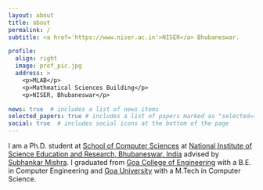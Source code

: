 ```yaml
---
layout: about
title: about
permalink: /
subtitle: <a href='https://www.niser.ac.in'>NISER</a> Bhubaneswar.

profile:
  align: right
  image: prof_pic.jpg
  address: >
    <p>MLAB</p>
    <p>Mathmatical Sciences Building</p>
    <p>NISER, Bhubaneswar</p>

news: true  # includes a list of news items
selected_papers: true # includes a list of papers marked as "selected={true}"
social: true  # includes social icons at the bottom of the page
---
```




<!-- Write your biography here. Tell the world about yourself. Link to your favorite [subreddit](http://reddit.com). You can put a picture in, too. The code is already in, just name your picture `prof_pic.jpg` and put it in the `img/` folder.

Put your address / P.O. box / other info right below your picture. You can also disable any these elements by editing `profile` property of the YAML header of your `_pages/about.md`. Edit `_bibliography/papers.bib` and Jekyll will render your [publications page](/al-folio/publications/) automatically.

Link to your social media connections, too. This theme is set up to use [Font Awesome icons](http://fortawesome.github.io/Font-Awesome/) and [Academicons](https://jpswalsh.github.io/academicons/), like the ones below. Add your Facebook, Twitter, LinkedIn, Google Scholar, or just disable all of them. -->

I am a Ph.D. student at [School of Computer Sciences](https://www.niser.ac.in/scps/) at [National Institute of Science Education and Research, Bhubaneswar, India](https://www.niser.ac.in/)  advised by [Subhankar Mishra](http://www.niser.ac.in/~smishra/). I graduated from [Goa College of Engineering](http://www.gec.ac.in/) with a B.E. in Computer Engineering and [Goa University](https://www.unigoa.ac.in/) with a M.Tech in Computer Science. 

<!-- After college I worked at a start-up and then began teaching undergraduate students. -->